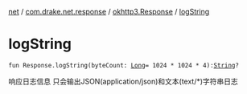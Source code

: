 [net](../../index.md) / [com.drake.net.response](../index.md) / [okhttp3.Response](index.md) / [logString](./log-string.md)

# logString

`fun Response.logString(byteCount: `[`Long`](https://kotlinlang.org/api/latest/jvm/stdlib/kotlin/-long/index.html)` = 1024 * 1024 * 4): `[`String`](https://kotlinlang.org/api/latest/jvm/stdlib/kotlin/-string/index.html)`?`

响应日志信息
只会输出JSON(application/json)和文本(text/\*)字符串日志

